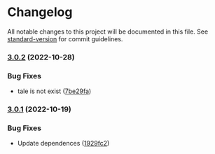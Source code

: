# Changelog

All notable changes to this project will be documented in this file. See [standard-version](https://github.com/conventional-changelog/standard-version) for commit guidelines.

### [3.0.2](https://github.com/mm-core/doccode/compare/v3.0.1...v3.0.2) (2022-10-28)


### Bug Fixes

* tale is not exist ([7be29fa](https://github.com/mm-core/doccode/commit/7be29fa207118a9244ec5296644b9163af76b362))

### [3.0.1](https://github.com/mm-core/doccode/compare/v3.0.0...v3.0.1) (2022-10-19)


### Bug Fixes

* Update dependences ([1929fc2](https://github.com/mm-core/doccode/commit/1929fc21e4babcba08c0dc5a1c5a59cf1c9280a5))
